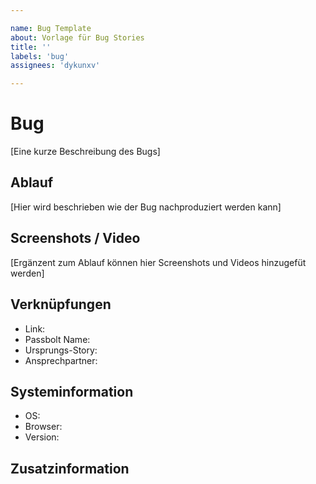 ```yaml
---

name: Bug Template
about: Vorlage für Bug Stories
title: ''
labels: 'bug'
assignees: 'dykunxv'

---
```


# Bug

[Eine kurze Beschreibung des Bugs]

## Ablauf

[Hier wird beschrieben wie der Bug nachproduziert werden kann]

## Screenshots / Video

[Ergänzent zum Ablauf können hier Screenshots und Videos hinzugefüt werden]

## Verknüpfungen
- Link: 
- Passbolt Name: 
- Ursprungs-Story: 
- Ansprechpartner:

## Systeminformation
 - OS: 
 - Browser: 
 - Version: 

## Zusatzinformation
